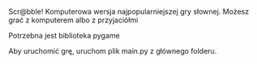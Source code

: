 Scr@bble!
Komputerowa wersja najpopularniejszej gry słownej.
Możesz grać z komputerem albo z przyjaciółmi

Potrzebna jest biblioteka pygame

Aby uruchomić grę, uruchom plik main.py z głównego folderu.